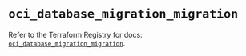 # `oci_database_migration_migration`

Refer to the Terraform Registry for docs: [`oci_database_migration_migration`](https://registry.terraform.io/providers/oracle/oci/6.18.0/docs/resources/database_migration_migration).
